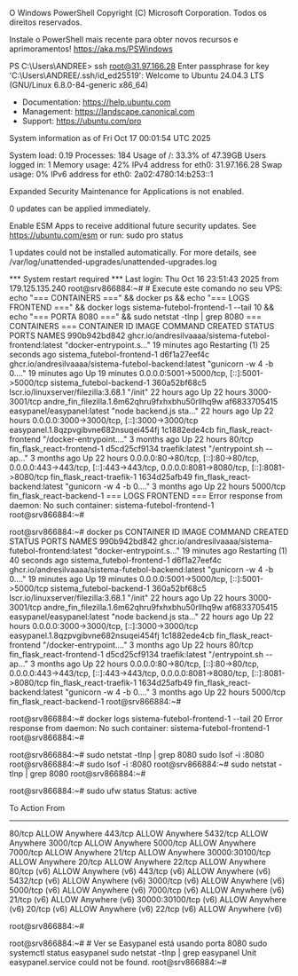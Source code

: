 O Windows PowerShell
Copyright (C) Microsoft Corporation. Todos os direitos reservados.

Instale o PowerShell mais recente para obter novos recursos e aprimoramentos! https://aka.ms/PSWindows

PS C:\Users\ANDREE> ssh root@31.97.166.28
Enter passphrase for key 'C:\Users\ANDREE/.ssh/id_ed25519':
Welcome to Ubuntu 24.04.3 LTS (GNU/Linux 6.8.0-84-generic x86_64)

 * Documentation:  https://help.ubuntu.com
 * Management:     https://landscape.canonical.com
 * Support:        https://ubuntu.com/pro

 System information as of Fri Oct 17 00:01:54 UTC 2025

  System load:  0.19               Processes:             184
  Usage of /:   33.3% of 47.39GB   Users logged in:       1
  Memory usage: 42%                IPv4 address for eth0: 31.97.166.28
  Swap usage:   0%                 IPv6 address for eth0: 2a02:4780:14:b253::1


Expanded Security Maintenance for Applications is not enabled.

0 updates can be applied immediately.

Enable ESM Apps to receive additional future security updates.
See https://ubuntu.com/esm or run: sudo pro status


1 updates could not be installed automatically. For more details,
see /var/log/unattended-upgrades/unattended-upgrades.log

*** System restart required ***
Last login: Thu Oct 16 23:51:43 2025 from 179.125.135.240
root@srv866884:~# # Execute este comando no seu VPS:
echo "=== CONTAINERS ===" && docker ps && echo "=== LOGS FRONTEND ===" && docker logs sistema-futebol-frontend-1 --tail 10 && echo "=== PORTA 8080 ===" && sudo netstat -tlnp | grep 8080
=== CONTAINERS ===
CONTAINER ID   IMAGE                                                   COMMAND                  CREATED          STATUS                          PORTS                                                                                                                       NAMES
990b942bd842   ghcr.io/andresilvaaaa/sistema-futebol-frontend:latest   "docker-entrypoint.s…"   19 minutes ago   Restarting (1) 25 seconds ago                                                                                                                               sistema_futebol-frontend-1
d6f1a27eef4c   ghcr.io/andresilvaaaa/sistema-futebol-backend:latest    "gunicorn -w 4 -b 0.…"   19 minutes ago   Up 19 minutes                   0.0.0.0:5001->5000/tcp, [::]:5001->5000/tcp                                                                                 sistema_futebol-backend-1
360a52bf68c5   lscr.io/linuxserver/filezilla:3.68.1                    "/init"                  22 hours ago     Up 22 hours                     3000-3001/tcp                                                                                                               andre_fin_filezilla.1.6m62qhru9fxhxbhu50rllhq9w
af6833705415   easypanel/easypanel:latest                              "node backend.js sta…"   22 hours ago     Up 22 hours                     0.0.0.0:3000->3000/tcp, [::]:3000->3000/tcp                                                                                 easypanel.1.8qzpvgibvne682nsuqei454fj
1c1882ede4cb   fin_flask_react-frontend                                "/docker-entrypoint.…"   3 months ago     Up 22 hours                     80/tcp                                                                                                                      fin_flask_react-frontend-1
d5cd25cf9134   traefik:latest                                          "/entrypoint.sh --ap…"   3 months ago     Up 22 hours                     0.0.0.0:80->80/tcp, [::]:80->80/tcp, 0.0.0.0:443->443/tcp, [::]:443->443/tcp, 0.0.0.0:8081->8080/tcp, [::]:8081->8080/tcp   fin_flask_react-traefik-1
1634d25afb49   fin_flask_react-backend:latest                          "gunicorn -w 4 -b 0.…"   3 months ago     Up 22 hours                     5000/tcp                                                                                                                    fin_flask_react-backend-1
=== LOGS FRONTEND ===
Error response from daemon: No such container: sistema-futebol-frontend-1
root@srv866884:~#


root@srv866884:~# docker ps
CONTAINER ID   IMAGE                                                   COMMAND                  CREATED          STATUS                          PORTS                                                                                                                       NAMES
990b942bd842   ghcr.io/andresilvaaaa/sistema-futebol-frontend:latest   "docker-entrypoint.s…"   19 minutes ago   Restarting (1) 40 seconds ago                                                                                                                               sistema_futebol-frontend-1
d6f1a27eef4c   ghcr.io/andresilvaaaa/sistema-futebol-backend:latest    "gunicorn -w 4 -b 0.…"   19 minutes ago   Up 19 minutes                   0.0.0.0:5001->5000/tcp, [::]:5001->5000/tcp                                                                                 sistema_futebol-backend-1
360a52bf68c5   lscr.io/linuxserver/filezilla:3.68.1                    "/init"                  22 hours ago     Up 22 hours                     3000-3001/tcp                                                                                                               andre_fin_filezilla.1.6m62qhru9fxhxbhu50rllhq9w
af6833705415   easypanel/easypanel:latest                              "node backend.js sta…"   22 hours ago     Up 22 hours                     0.0.0.0:3000->3000/tcp, [::]:3000->3000/tcp                                                                                 easypanel.1.8qzpvgibvne682nsuqei454fj
1c1882ede4cb   fin_flask_react-frontend                                "/docker-entrypoint.…"   3 months ago     Up 22 hours                     80/tcp                                                                                                                      fin_flask_react-frontend-1
d5cd25cf9134   traefik:latest                                          "/entrypoint.sh --ap…"   3 months ago     Up 22 hours                     0.0.0.0:80->80/tcp, [::]:80->80/tcp, 0.0.0.0:443->443/tcp, [::]:443->443/tcp, 0.0.0.0:8081->8080/tcp, [::]:8081->8080/tcp   fin_flask_react-traefik-1
1634d25afb49   fin_flask_react-backend:latest                          "gunicorn -w 4 -b 0.…"   3 months ago     Up 22 hours                     5000/tcp                                                                                                                    fin_flask_react-backend-1
root@srv866884:~#


root@srv866884:~# docker logs sistema-futebol-frontend-1 --tail 20
Error response from daemon: No such container: sistema-futebol-frontend-1
root@srv866884:~#


root@srv866884:~# sudo netstat -tlnp | grep 8080
sudo lsof -i :8080
root@srv866884:~# sudo lsof -i :8080
root@srv866884:~# sudo netstat -tlnp | grep 8080
root@srv866884:~#


root@srv866884:~# sudo ufw status
Status: active

To                         Action      From
--                         ------      ----
80/tcp                     ALLOW       Anywhere
443/tcp                    ALLOW       Anywhere
5432/tcp                   ALLOW       Anywhere
3000/tcp                   ALLOW       Anywhere
5000/tcp                   ALLOW       Anywhere
7000/tcp                   ALLOW       Anywhere
21/tcp                     ALLOW       Anywhere
30000:30100/tcp            ALLOW       Anywhere
20/tcp                     ALLOW       Anywhere
22/tcp                     ALLOW       Anywhere
80/tcp (v6)                ALLOW       Anywhere (v6)
443/tcp (v6)               ALLOW       Anywhere (v6)
5432/tcp (v6)              ALLOW       Anywhere (v6)
3000/tcp (v6)              ALLOW       Anywhere (v6)
5000/tcp (v6)              ALLOW       Anywhere (v6)
7000/tcp (v6)              ALLOW       Anywhere (v6)
21/tcp (v6)                ALLOW       Anywhere (v6)
30000:30100/tcp (v6)       ALLOW       Anywhere (v6)
20/tcp (v6)                ALLOW       Anywhere (v6)
22/tcp (v6)                ALLOW       Anywhere (v6)

root@srv866884:~#


root@srv866884:~# # Ver se Easypanel está usando porta 8080
sudo systemctl status easypanel
sudo netstat -tlnp | grep easypanel
Unit easypanel.service could not be found.
root@srv866884:~#



